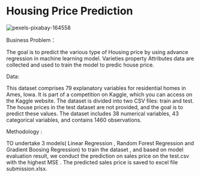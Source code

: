 # Housing Price Prediction 

![pexels-pixabay-164558](https://github.com/kimberlytew/predict-housing-price-_advanced-regression/assets/116537017/7c9f7db0-69eb-424a-b46a-90fac2f4a25b)

Business Problem：

The goal is to predict the various type of Housing price by using advance regression in machine learning model.  Varieties property Attributes data are collected and used to train the model to predic house price. 

Data:

This dataset comprises 79 explanatory variables for residential homes in Ames, Iowa. It is part of a competition on Kaggle, which you can access on the Kaggle website. The dataset is divided into two CSV files: train and test. The house prices in the test dataset are not provided, and the goal is to predict these values.
The dataset includes 38 numerical variables, 43 categorical variables, and contains 1460 observations.

Methodology :

TO undertake 3 models( Linear Regression , Random Forest Regression and Gradient Boosing Regression) to train the dataset , and based on model evaluation result, we conduct the prediction on sales price on the test.csv with the highest MSE . The predicted sales price is saved to excel file submission.xlsx.
